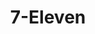 ---
title: "7-Eleven"
url: /grand-prairie/7-eleven-south-great-southwest-parkway/
shop: Lebensmittel
---